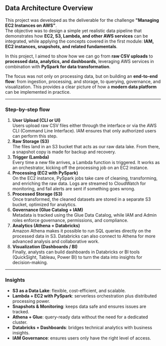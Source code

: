 ## Data Architecture Overview

This project was developed as the deliverable for the challenge **"Managing EC2 Instances on AWS"**.  
The objective was to design a simple yet realistic data pipeline that demonstrates how **EC2, S3, Lambda, and other AWS services** can be integrated, while applying the concepts covered in the first module: **IAM, EC2 instances, snapshots, and related fundamentals**.

In this project, I aimed to show how we can go from **raw CSV uploads** to **processed data, analytics, and dashboards**, leveraging AWS services in combination with **PySpark for data transformation**.

The focus was not only on processing data, but on building an **end-to-end flow**: from ingestion, processing, and storage, to querying, governance, and visualization. This provides a clear picture of how a **modern data platform** can be implemented in practice.

---
### Step-by-step flow

1. **User Upload (CLI or UI)**  
    Users upload raw CSV files either through the interface or via the AWS CLI (Command Line Interface). IAM ensures that only authorized users can perform this step.
2. **Raw Storage (S3)**  
    The files land in an S3 bucket that acts as our raw data lake. From there, a snapshot copy is made for backup and recovery.
3. **Trigger (Lambda)**  
    Every time a new file arrives, a Lambda function is triggered. It works as an orchestrator, kicking off the processing job on an EC2 instance.
4. **Processing (EC2 with PySpark)**  
    On the EC2 instance, PySpark jobs take care of cleaning, transforming, and enriching the raw data. Logs are streamed to CloudWatch for monitoring, and fail alerts are sent if something goes wrong.
5. **Processed Storage (S3)**  
    Once transformed, the cleaned datasets are stored in a separate S3 bucket, optimized for analytics.
6. **Governance (Glue Catalog + IAM)**  
    Metadata is tracked using the Glue Data Catalog, while IAM and Admin roles enforce governance, permissions, and compliance.
7. **Analytics (Athena + Databricks)**  
    Amazon Athena makes it possible to run SQL queries directly on the processed data in S3. Databricks can also connect to Athena for more advanced analysis and collaborative work.
8. **Visualization (Dashboards / BI)**  
    Finally, analysts can build dashboards in Databricks or BI tools (QuickSight, Tableau, Power BI) to turn the data into insights for decision-making.
    
---

### Insights

- **S3 as a Data Lake**: flexible, cost-efficient, and scalable.
- **Lambda + EC2 with PySpark**: serverless orchestration plus distributed processing power.
- **Snapshots & Monitoring**: keeps data safe and ensures issues are tracked.
- **Athena + Glue**: query-ready data without the need for a dedicated cluster.
- **Databricks + Dashboards**: bridges technical analytics with business insights.
- **IAM Governance**: ensures users only have the right level of access.
    
